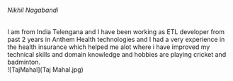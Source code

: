 ###### Nikhil Nagabandi

I am from India Telengana and I have been working as ETL developer from past 2 years in Anthem Health technologies and I had a very experience in the health insurance which helped me alot where i have improved my technical skills and domain knowledge and hobbies are playing cricket and badminton.
<br>
![TajMahal](Taj Mahal.jpg)